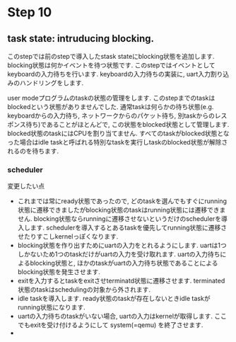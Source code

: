 # Step 10

## task state: intruducing blocking.
このstepでは前のstepで導入したstask stateにblocking状態を追加します. blocking状態は何かイベントを待つ状態です. このstepではイベントとしてkeyboardの入力待ちを行います.
keyboardの入力待ちの実装に, uart入力割り込みのハンドリングをします.





user modeプログラムのtaskの状態の管理をします. このstepまでのtaskはblockedという状態がありませんでした. 通常taskは何らかの待ち状態(e.g. keyboardからの入力待ち, ネットワークからのパケット待ち, 別taskからのレスポンス待ち)であることがほとんどで, この状態をblocked状態として管理します. blocked状態のtaskにはCPUを割り当てません. すべてのtaskがblocked状態となった場合はidle taskと呼ばれる特別なtaskを実行しtaskのblocked状態が解除されるのを待ちます.

### scheduler


変更したい点
- これまでは常にready状態であったので, どのtaskを選んでもすぐにrunning状態に遷移できましたがblocking状態のtaskはrunning状態には遷移できません. blocking状態ならrunningに遷移させないというだけのschedulerを導入します. schedulerを導入するとあるtaskを優先してrunning状態に遷移させたりすこしkernelっぽくなります.
- blocking状態を作り出すためにuartの入力をとれるようにします. uartは1つしかないため1つのtaskだけがuartの入力を受け取れます. uartの入力待ちによるblocking状態と, ほかのtaskがuartの入力待ち状態であることによるblocking状態を発生させます.
- exitを入力するとtaskをexitさせterminatd状態に遷移させます. terminated状態のtaskはschedulingの対象から外されます.
- idle taskを導入します. ready状態のtaskが存在しないときidle taskがrunning状態になります.
- uartの入力待ちのtaskがいない場合, uartの入力はkernelが取得します. ここでもexitを受け付けるようにして system(=qemu) を終了させます.
- 